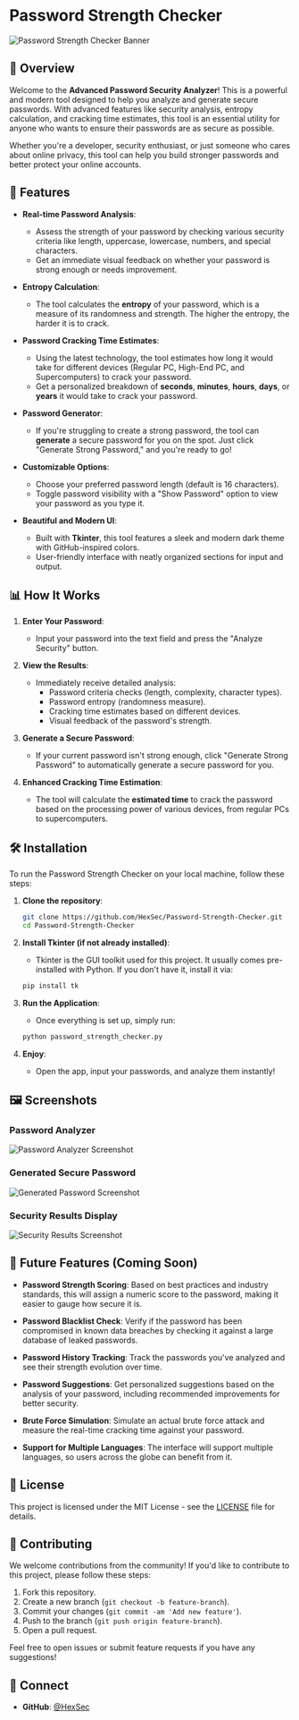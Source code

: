 # Password Strength Checker

![Password Strength Checker Banner](https://img.shields.io/badge/Password%20Strength%20Checker-%E2%9C%94-green)

## 📌 Overview
Welcome to the **Advanced Password Security Analyzer**! This is a powerful and modern tool designed to help you analyze and generate secure passwords. With advanced features like security analysis, entropy calculation, and cracking time estimates, this tool is an essential utility for anyone who wants to ensure their passwords are as secure as possible.

Whether you're a developer, security enthusiast, or just someone who cares about online privacy, this tool can help you build stronger passwords and better protect your online accounts.

## 🎨 Features

- **Real-time Password Analysis**: 
    - Assess the strength of your password by checking various security criteria like length, uppercase, lowercase, numbers, and special characters.
    - Get an immediate visual feedback on whether your password is strong enough or needs improvement.

- **Entropy Calculation**:
    - The tool calculates the **entropy** of your password, which is a measure of its randomness and strength. The higher the entropy, the harder it is to crack.

- **Password Cracking Time Estimates**:
    - Using the latest technology, the tool estimates how long it would take for different devices (Regular PC, High-End PC, and Supercomputers) to crack your password.
    - Get a personalized breakdown of **seconds**, **minutes**, **hours**, **days**, or **years** it would take to crack your password.

- **Password Generator**:
    - If you're struggling to create a strong password, the tool can **generate** a secure password for you on the spot. Just click "Generate Strong Password," and you're ready to go!

- **Customizable Options**:
    - Choose your preferred password length (default is 16 characters).
    - Toggle password visibility with a "Show Password" option to view your password as you type it.

- **Beautiful and Modern UI**:
    - Built with **Tkinter**, this tool features a sleek and modern dark theme with GitHub-inspired colors.
    - User-friendly interface with neatly organized sections for input and output.

## 📊 How It Works

1. **Enter Your Password**:
    - Input your password into the text field and press the "Analyze Security" button.

2. **View the Results**:
    - Immediately receive detailed analysis:
        - Password criteria checks (length, complexity, character types).
        - Password entropy (randomness measure).
        - Cracking time estimates based on different devices.
        - Visual feedback of the password's strength.

3. **Generate a Secure Password**:
    - If your current password isn't strong enough, click "Generate Strong Password" to automatically generate a secure password for you.

4. **Enhanced Cracking Time Estimation**:
    - The tool will calculate the **estimated time** to crack the password based on the processing power of various devices, from regular PCs to supercomputers.

## 🛠️ Installation

To run the Password Strength Checker on your local machine, follow these steps:

1. **Clone the repository**:

    ```bash
    git clone https://github.com/HexSec/Password-Strength-Checker.git
    cd Password-Strength-Checker
    ```

2. **Install Tkinter (if not already installed)**:
    - Tkinter is the GUI toolkit used for this project. It usually comes pre-installed with Python. If you don't have it, install it via:

    ```bash
    pip install tk
    ```

3. **Run the Application**:
    - Once everything is set up, simply run:

    ```bash
    python password_strength_checker.py
    ```

4. **Enjoy**:
    - Open the app, input your passwords, and analyze them instantly!

## 🖼️ Screenshots

### Password Analyzer
![Password Analyzer Screenshot](Screenshots/password_analyzer.png)

### Generated Secure Password
![Generated Password Screenshot](Screenshots/generated_password.png)

### Security Results Display
![Security Results Screenshot](Screenshots/security_results.png)


## 🔧 Future Features (Coming Soon)

- **Password Strength Scoring**: Based on best practices and industry standards, this will assign a numeric score to the password, making it easier to gauge how secure it is.
  
- **Password Blacklist Check**: Verify if the password has been compromised in known data breaches by checking it against a large database of leaked passwords.
  
- **Password History Tracking**: Track the passwords you've analyzed and see their strength evolution over time.

- **Password Suggestions**: Get personalized suggestions based on the analysis of your password, including recommended improvements for better security.

- **Brute Force Simulation**: Simulate an actual brute force attack and measure the real-time cracking time against your password.

- **Support for Multiple Languages**: The interface will support multiple languages, so users across the globe can benefit from it.

## 📜 License

This project is licensed under the MIT License - see the [LICENSE](LICENSE) file for details.

## 🤝 Contributing

We welcome contributions from the community! If you'd like to contribute to this project, please follow these steps:

1. Fork this repository.
2. Create a new branch (`git checkout -b feature-branch`).
3. Commit your changes (`git commit -am 'Add new feature'`).
4. Push to the branch (`git push origin feature-branch`).
5. Open a pull request.

Feel free to open issues or submit feature requests if you have any suggestions!

## 🔗 Connect

- **GitHub**: [@HexSec](https://github.com/HexSec)


